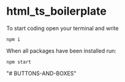 # html_ts_boilerplate
To start coding open your terminal and write
```
npm i
```

When all packages have been installed run:
```
npm start
```
"# BUTTONS-AND-BOXES" 
